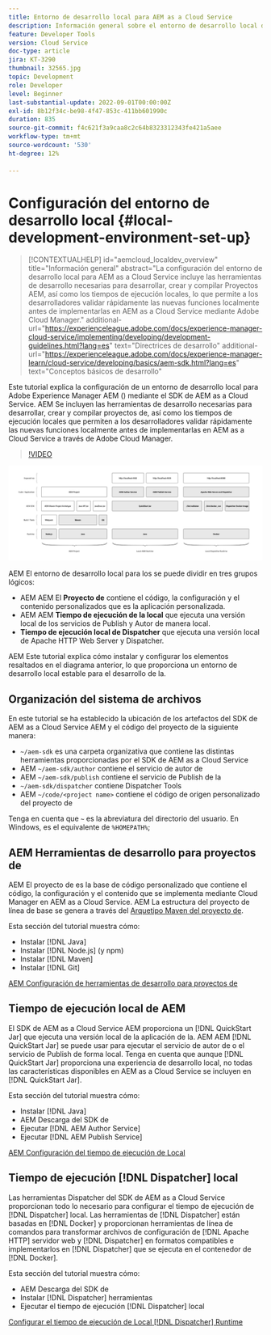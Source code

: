 ```yaml
---
title: Entorno de desarrollo local para AEM as a Cloud Service
description: Información general sobre el entorno de desarrollo local de Adobe Experience Manager AEM ().
feature: Developer Tools
version: Cloud Service
doc-type: article
jira: KT-3290
thumbnail: 32565.jpg
topic: Development
role: Developer
level: Beginner
last-substantial-update: 2022-09-01T00:00:00Z
exl-id: 8b12f34c-be98-4f47-853c-411bb601990c
duration: 835
source-git-commit: f4c621f3a9caa8c2c64b8323312343fe421a5aee
workflow-type: tm+mt
source-wordcount: '530'
ht-degree: 12%

---
```


# Configuración del entorno de desarrollo local {#local-development-environment-set-up}

>[!CONTEXTUALHELP]
>id="aemcloud_localdev_overview"
>title="Información general"
>abstract="La configuración del entorno de desarrollo local para AEM as a Cloud Service incluye las herramientas de desarrollo necesarias para desarrollar, crear y compilar Proyectos AEM, así como los tiempos de ejecución locales, lo que permite a los desarrolladores validar rápidamente las nuevas funciones localmente antes de implementarlas en AEM as a Cloud Service mediante Adobe Cloud Manager."
>additional-url="https://experienceleague.adobe.com/docs/experience-manager-cloud-service/implementing/developing/development-guidelines.html?lang=es" text="Directrices de desarrollo"
>additional-url="https://experienceleague.adobe.com/docs/experience-manager-learn/cloud-service/developing/basics/aem-sdk.html?lang=es" text="Conceptos básicos de desarrollo"

Este tutorial explica la configuración de un entorno de desarrollo local para Adobe Experience Manager AEM () mediante el SDK de AEM as a Cloud Service. AEM Se incluyen las herramientas de desarrollo necesarias para desarrollar, crear y compilar proyectos de, así como los tiempos de ejecución locales que permiten a los desarrolladores validar rápidamente las nuevas funciones localmente antes de implementarlas en AEM as a Cloud Service a través de Adobe Cloud Manager.

>[!VIDEO](https://video.tv.adobe.com/v/32565?quality=12&learn=on)

![Pila de tecnología del entorno de desarrollo local de AEM as a Cloud Service](./assets/overview/aem-sdk-technology-stack.png)

AEM El entorno de desarrollo local para los se puede dividir en tres grupos lógicos:

+ AEM AEM El __Proyecto de__ contiene el código, la configuración y el contenido personalizados que es la aplicación personalizada.
+ AEM AEM __Tiempo de ejecución de la local__ que ejecuta una versión local de los servicios de Publish y Autor de manera local.
+ __Tiempo de ejecución local de Dispatcher__ que ejecuta una versión local de Apache HTTP Web Server y Dispatcher.

AEM Este tutorial explica cómo instalar y configurar los elementos resaltados en el diagrama anterior, lo que proporciona un entorno de desarrollo local estable para el desarrollo de la.

## Organización del sistema de archivos

En este tutorial se ha establecido la ubicación de los artefactos del SDK de AEM as a Cloud Service AEM y el código del proyecto de la siguiente manera:

+ `~/aem-sdk` es una carpeta organizativa que contiene las distintas herramientas proporcionadas por el SDK de AEM as a Cloud Service
+ AEM `~/aem-sdk/author` contiene el servicio de autor de
+ AEM `~/aem-sdk/publish` contiene el servicio de Publish de la
+ `~/aem-sdk/dispatcher` contiene Dispatcher Tools
+ AEM `~/code/<project name>` contiene el código de origen personalizado del proyecto de

Tenga en cuenta que `~` es la abreviatura del directorio del usuario. En Windows, es el equivalente de `%HOMEPATH%`;

## AEM Herramientas de desarrollo para proyectos de

AEM El proyecto de es la base de código personalizado que contiene el código, la configuración y el contenido que se implementa mediante Cloud Manager en AEM as a Cloud Service. AEM La estructura del proyecto de línea de base se genera a través del [Arquetipo Maven del proyecto de](https://github.com/adobe/aem-project-archetype).

Esta sección del tutorial muestra cómo:

+ Instalar [!DNL Java]
+ Instalar [!DNL Node.js] (y npm)
+ Instalar [!DNL Maven]
+ Instalar [!DNL Git]

[AEM Configuración de herramientas de desarrollo para proyectos de](./development-tools.md)

## Tiempo de ejecución local de AEM

El SDK de AEM as a Cloud Service AEM proporciona un [!DNL QuickStart Jar] que ejecuta una versión local de la aplicación de la. AEM AEM [!DNL QuickStart Jar] se puede usar para ejecutar el servicio de autor de o el servicio de Publish de forma local. Tenga en cuenta que aunque [!DNL QuickStart Jar] proporciona una experiencia de desarrollo local, no todas las características disponibles en AEM as a Cloud Service se incluyen en [!DNL QuickStart Jar].

Esta sección del tutorial muestra cómo:

+ Instalar [!DNL Java]
+ AEM Descarga del SDK de
+ Ejecutar [!DNL AEM Author Service]
+ Ejecutar [!DNL AEM Publish Service]

[AEM Configuración del tiempo de ejecución de Local](./aem-runtime.md)

## Tiempo de ejecución [!DNL Dispatcher] local

Las herramientas Dispatcher del SDK de AEM as a Cloud Service proporcionan todo lo necesario para configurar el tiempo de ejecución de [!DNL Dispatcher] local. Las herramientas de [!DNL Dispatcher] están basadas en [!DNL Docker] y proporcionan herramientas de línea de comandos para transformar archivos de configuración de [!DNL Apache HTTP] servidor web y [!DNL Dispatcher] en formatos compatibles e implementarlos en [!DNL Dispatcher] que se ejecuta en el contenedor de [!DNL Docker].

Esta sección del tutorial muestra cómo:

+ AEM Descarga del SDK de
+ Instalar [!DNL Dispatcher] herramientas
+ Ejecutar el tiempo de ejecución [!DNL Dispatcher] local

[Configurar el tiempo de ejecución de Local [!DNL Dispatcher] Runtime](./dispatcher-tools.md)
